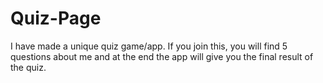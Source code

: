 # Quiz-Page
I have made a unique quiz game/app. If you join this, you will find 5 questions about me and at the end the app will give you the final result of the quiz.
